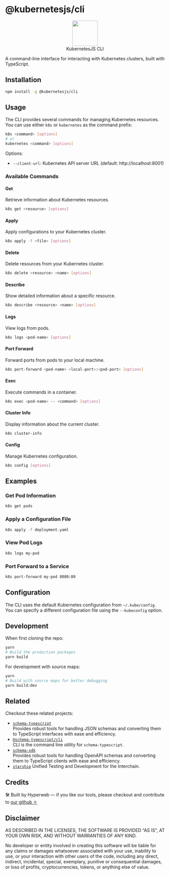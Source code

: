 # @kubernetesjs/cli

<p align="center">
  <img src="https://user-images.githubusercontent.com/545047/188804067-28e67e5e-0214-4449-ab04-2e0c564a6885.svg" width="80"><br />
    KubernetesJS CLI
</p>

A command-line interface for interacting with Kubernetes clusters, built with TypeScript.

## Installation

```sh
npm install -g @kubernetesjs/cli
```

## Usage

The CLI provides several commands for managing Kubernetes resources. You can use either `k8s` or `kubernetes` as the command prefix:

```sh
k8s <command> [options]
# or
kubernetes <command> [options]
```

Options:
-  `--client-url`: Kubernetes API server URL (default: http://localhost:8001)


### Available Commands

#### Get
Retrieve information about Kubernetes resources.

```sh
k8s get <resource> [options]
```

#### Apply
Apply configurations to your Kubernetes cluster.

```sh
k8s apply -f <file> [options]
```

#### Delete
Delete resources from your Kubernetes cluster.

```sh
k8s delete <resource> <name> [options]
```

#### Describe
Show detailed information about a specific resource.

```sh
k8s describe <resource> <name> [options]
```

#### Logs
View logs from pods.

```sh
k8s logs <pod-name> [options]
```

#### Port Forward
Forward ports from pods to your local machine.

```sh
k8s port-forward <pod-name> <local-port>:<pod-port> [options]
```

#### Exec
Execute commands in a container.

```sh
k8s exec <pod-name> -- <command> [options]
```

#### Cluster Info
Display information about the current cluster.

```sh
k8s cluster-info
```

#### Config
Manage Kubernetes configuration.

```sh
k8s config [options]
```

## Examples

### Get Pod Information

```sh
k8s get pods
```

### Apply a Configuration File

```sh
k8s apply -f deployment.yaml
```

### View Pod Logs

```sh
k8s logs my-pod
```

### Port Forward to a Service

```sh
k8s port-forward my-pod 8080:80
```

## Configuration

The CLI uses the default Kubernetes configuration from `~/.kube/config`. You can specify a different configuration file using the `--kubeconfig` option.

## Development

When first cloning the repo:

```sh
yarn
# Build the production packages
yarn build
```

For development with source maps:

```sh
yarn
# Build with source maps for better debugging
yarn build:dev
```

## Related

Checkout these related projects:

* [`schema-typescript`](https://github.com/hyperweb-io/schema-typescript/tree/main/packages/schema-typescript)  
  Provides robust tools for handling JSON schemas and converting them to TypeScript interfaces with ease and efficiency.
* [`@schema-typescript/cli`](https://github.com/hyperweb-io/schema-typescript/tree/main/packages/cli)  
  CLI is the command line utility for `schema-typescript`.
* [`schema-sdk`](https://github.com/hyperweb-io/schema-typescript/tree/main/packages/schema-sdk)  
  Provides robust tools for handling OpenAPI schemas and converting them to TypeScript clients with ease and efficiency.
* [`starship`](https://github.com/hyperweb-io/starship) Unified Testing and Development for the Interchain.

## Credits

🛠 Built by Hyperweb — if you like our tools, please checkout and contribute to [our github ⚛️](https://github.com/hyperweb-io)

## Disclaimer

AS DESCRIBED IN THE LICENSES, THE SOFTWARE IS PROVIDED “AS IS”, AT YOUR OWN RISK, AND WITHOUT WARRANTIES OF ANY KIND.

No developer or entity involved in creating this software will be liable for any claims or damages whatsoever associated with your use, inability to use, or your interaction with other users of the code, including any direct, indirect, incidental, special, exemplary, punitive or consequential damages, or loss of profits, cryptocurrencies, tokens, or anything else of value.
